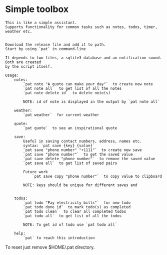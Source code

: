 # Simple toolbox
    This is like a simple assistant.
    Supports functionality for common tasks such as notes, todos, timer, weather etc.


    Download the release file and add it to path.
    Start by using `pat` in command-line

    It depends to two files, a sqlite3 database and an notification sound. Both are created
    by the script itself.

``` 
Usage:  
    notes:  
        `pat note "A quote can make your day"`  to create new note   
        `pat note all`  to get list of all the notes  
        `pat note delete id`  to delete note(s)  

        NOTE: id of note is displayed in the output by `pat note all`  

    weather:   
        `pat weather`  for current weather  

    quote:  
        `pat quote`  to see an inspirational quote  

    save:  
        Useful in saving contact numbers, address, names etc.  
        syntax: `pat save {key} {value}`  
        `pat save "phone number" "+1111"`  to create new save  
        `pat save "phone number"`  to get the saved value  
        `pat save delete "phone number"`  to remove the saved value  
        `pat save all`  to get list of saved pairs  

        Future work  
            `pat save copy "phone number"`  to copy value to clipboard  

        NOTE: keys should be unique for different saves and  
            

    todos:  
        `pat todo "Pay electricity bills"`  for new todo  
        `pat todo done id`  to mark todo(s) as completed  
        `pat todo clean`  to clear all completed todos  
        `pat todo all`  to get list of all the todos  

        NOTE: To get id of todo use `pat todo all`  

    help:  
        `pat` to reach this introduction  
```
To reset just remove $HOME/.pat directory.
